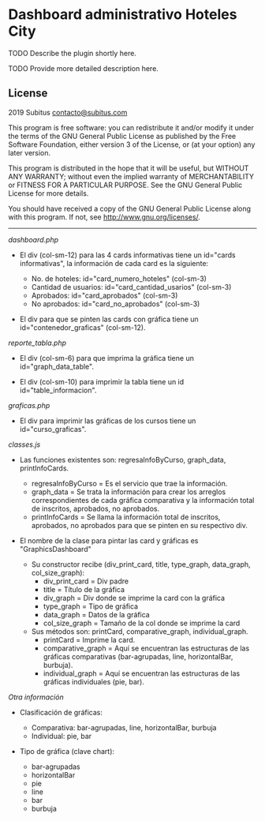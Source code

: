 # Dashboard administrativo Hoteles City #

TODO Describe the plugin shortly here.

TODO Provide more detailed description here.

## License ##

2019 Subitus <contacto@subitus.com>

This program is free software: you can redistribute it and/or modify it under
the terms of the GNU General Public License as published by the Free Software
Foundation, either version 3 of the License, or (at your option) any later
version.

This program is distributed in the hope that it will be useful, but WITHOUT ANY
WARRANTY; without even the implied warranty of MERCHANTABILITY or FITNESS FOR A
PARTICULAR PURPOSE.  See the GNU General Public License for more details.

You should have received a copy of the GNU General Public License along with
this program.  If not, see <http://www.gnu.org/licenses/>.

-----------------------------------------------------------------------------------------------------------------------------------------------------------------------------------------------
*dashboard.php*
- El div (col-sm-12) para las 4 cards informativas tiene un id="cards informativas", la información de cada card es la siguiente: 
    + No. de hoteles: id="card_numero_hoteles" (col-sm-3)
    + Cantidad de usuarios: id="card_cantidad_usarios" (col-sm-3)
    + Aprobados: id="card_aprobados" (col-sm-3)
    + No aprobados: id="card_no_aprobados" (col-sm-3)

- El div para que se pinten las cards con gráfica tiene un id="contenedor_graficas" (col-sm-12).

*reporte_tabla.php*
- El div (col-sm-6) para que imprima la gráfica tiene un id="graph_data_table".

- El div (col-sm-10) para imprimir la tabla tiene un id id="table_informacion".

*graficas.php*
- El div para imprimir las gráficas de los cursos tiene un id="curso_graficas".

*classes.js*
- Las funciones existentes son: regresaInfoByCurso, graph_data, printInfoCards.
    + regresaInfoByCurso = Es el servicio que trae la información.
    + graph_data = Se trata la información para crear los arreglos correspondientes de cada gráfica comparativa y la información total de inscritos, aprobados, no aprobados.
    + printInfoCards = Se llama la información total de inscritos, aprobados, no aprobados para que se pinten en su respectivo div.

- El nombre de la clase para pintar las card y gráficas es "GraphicsDashboard"
    + Su constructor recibe (div_print_card, title, type_graph, data_graph, col_size_graph):
        * div_print_card = Div padre
        * title = Título de la gráfica        
        * div_graph = Div donde se imprime la card con la gráfica
        * type_graph = Tipo de gráfica
        * data_graph = Datos de la gráfica
        * col_size_graph = Tamaño de la col donde se imprime la card
    + Sus métodos son: printCard, comparative_graph, individual_graph.
        * printCard = Imprime la card.
        * comparative_graph = Aquí se encuentran las estructuras de las gráficas comparativas (bar-agrupadas, line, horizontalBar, burbuja).
        * individual_graph  = Aquí se encuentran las estructuras de las gráficas individuales (pie, bar).         

*Otra información*
- Clasificación de gráficas:
    - Comparativa: bar-agrupadas, line, horizontalBar, burbuja
    - Individual: pie, bar

- Tipo de gráfica (clave chart):
    - bar-agrupadas
    - horizontalBar
    - pie
    - line
    - bar
    - burbuja